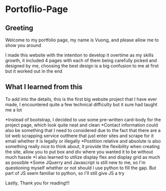 # Portoflio-Page

## Greeting

Welcome to my portfolio page, my name is Vuong, and please allow me to show you around

I made this website with the intention to develop it overtime as my skills growth, it included 4 pages with each of them being carefully picked and designed by me, choosing the best design is a big confusion to me at first but it worked out in the end

## What I learned from this

To add into the details, this is the first big website project that I have ever made, I encountered quite a few technical difficulty but it sure had taught me a lot

*Instead of bootstrap, I decided to use some pre-written card-body for the project page, which look quite neat and clean
   *Contact information could also be something that I need to considered due to the fact that there are a lot web scrapping service outthere that just enter sites and scrape for it email whether it is legally or illegally
   *Postition relative and absolute is also something really nice to think about, it provide the flexibility when creating the site, allow you to put box and div where you wanted it to be without much hassle
   *I also learned to utilize display flex and display grid as much as possible
   *Some JQuerry and Javascript is still new to me, so I'm questioning myself whether or not should I use python to fill the gap. But part of JS seem familiar to python, so I'll still give JS a try
 
 Lastly, Thank you for reading!!!
